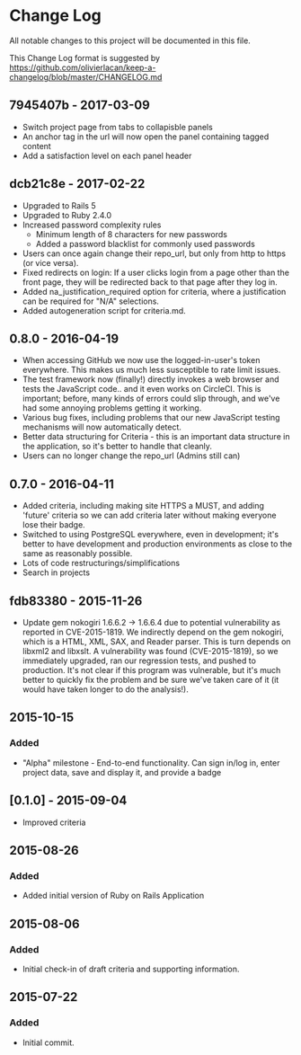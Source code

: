 # Change Log

All notable changes to this project will be documented in this file.

This Change Log format is suggested by
<https://github.com/olivierlacan/keep-a-changelog/blob/master/CHANGELOG.md>

## 7945407b - 2017-03-09

- Switch project page from tabs to collapisble panels
- An anchor tag in the url will now open the panel containing
  tagged content
- Add a satisfaction level on each panel header

## dcb21c8e - 2017-02-22

- Upgraded to Rails 5
- Upgraded to Ruby 2.4.0
- Increased password complexity rules
  - Minimum length of 8 characters for new passwords
  - Added a password blacklist for commonly used passwords
- Users can once again change their repo_url, but only from http to https
  (or vice versa).
- Fixed redirects on login: If a user clicks login from a page other
  than the front page, they will be redirected back to that page after
  they log in.
- Added na_justification_required option for criteria, where a justification
  can be required for "N/A" selections.
- Added autogeneration script for criteria.md.

## 0.8.0 - 2016-04-19

- When accessing GitHub we now use the logged-in-user's token
  everywhere.  This makes us much less susceptible to rate limit issues.
- The test framework now (finally!) directly invokes a web browser
  and tests the JavaScript code.. and it even works on CircleCI.
  This is important; before, many kinds of errors could slip through,
  and we've had some annoying problems getting it working.
- Various bug fixes, including problems that our new JavaScript testing
  mechanisms will now automatically detect.
- Better data structuring for Criteria - this is an important data structure
  in the application, so it's better to handle that cleanly.
- Users can no longer change the repo_url (Admins still can)

## 0.7.0 - 2016-04-11

- Added criteria, including making site HTTPS a MUST, and adding 'future'
  criteria so we can add criteria later without making everyone
  lose their badge.
- Switched to using PostgreSQL everywhere, even in development;
  it's better to have development and production environments as close
  to the same as reasonably possible.
- Lots of code restructurings/simplifications
- Search in projects

## fdb83380 - 2015-11-26

- Update gem nokogiri 1.6.6.2 -> 1.6.6.4 due to potential vulnerability
  as reported in CVE-2015-1819.
  We indirectly depend on the gem nokogiri, which is a
  HTML, XML, SAX, and Reader parser.  This is turn depends on
  libxml2 and libxslt.  A vulnerability was found (CVE-2015-1819),
  so we immediately upgraded, ran our regression tests, and pushed to
  production.  It's not clear if this program was vulnerable, but
  it's much better to quickly fix the problem and be sure we've taken care
  of it (it would have taken longer to do the analysis!).

## 2015-10-15

### Added

- "Alpha" milestone - End-to-end functionality.  Can sign in/log in,
  enter project data, save and display it, and provide a badge

## [0.1.0] - 2015-09-04

- Improved criteria

## 2015-08-26

### Added

- Added initial version of Ruby on Rails Application

## 2015-08-06

### Added

- Initial check-in of draft criteria and supporting information.

## 2015-07-22

### Added

- Initial commit.


